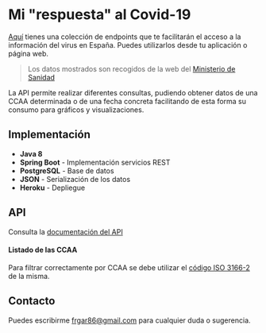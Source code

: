 # Mi "respuesta" al Covid-19

[Aquí](https://covid-spain-api.herokuapp.com/swagger-ui.html) tienes una colección de endpoints que te facilitarán el acceso a la información del virus en España. Puedes utilizarlos desde tu aplicación o página web.

> Los datos mostrados son recogidos de la web del [Ministerio de Sanidad](https://covid19.isciii.es/)

La API permite realizar diferentes consultas, pudiendo obtener datos de una CCAA determinada o de una fecha concreta facilitando de esta forma su consumo para gráficos y visualizaciones.

## Implementación 
- **Java 8** 
- **Spring Boot** - Implementación servicios REST
- **PostgreSQL** - Base de datos
- **JSON** - Serialización de los datos
- **Heroku** - Depliegue
 

## API
Consulta la [documentación del API](https://covid-spain-api.herokuapp.com/swagger-ui.html)

#### Listado de las CCAA
Para filtrar correctamente por CCAA se debe utilizar el [código ISO 3166-2](https://es.wikipedia.org/wiki/ISO_3166-2:ES) de la misma.


## Contacto
Puedes escribirme frgar86@gmail.com para cualquier duda o sugerencia. 
